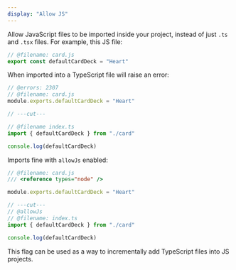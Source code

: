 ```yaml
---
display: "Allow JS"
---
```


Allow JavaScript files to be imported inside your project, instead of just `.ts` and `.tsx` files. For example, this JS file:

```js twoslasher
// @filename: card.js
export const defaultCardDeck = "Heart"
```

When imported into a TypeScript file will raise an error:

```ts twoslasher
// @errors: 2307
// @filename: card.js
module.exports.defaultCardDeck = "Heart"

// ---cut---

// @filename index.ts
import { defaultCardDeck } from "./card"

console.log(defaultCardDeck)
```

Imports fine with `allowJs` enabled:

```ts twoslasher
// @filename: card.js
/// <reference types="node" />

module.exports.defaultCardDeck = "Heart"

// ---cut---
// @allowJs
// @filename: index.ts
import { defaultCardDeck } from "./card"

console.log(defaultCardDeck)
```

This flag can be used as a way to incrementally add TypeScript files into JS projects.
